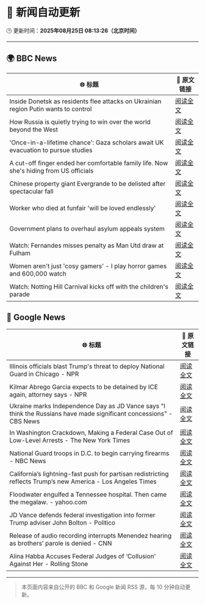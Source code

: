 # 🧠 新闻自动更新

🕒 更新时间：**2025年08月25日 08:13:26（北京时间）**

---

## 🌍 BBC News

| 🌐 标题 | 🔗 原文链接 |
|--------|-------------|
| Inside Donetsk as residents flee attacks on Ukrainian region Putin wants to control | [阅读全文](https://www.bbc.com/news/articles/c209yn1ygz6o?at_medium=RSS&at_campaign=rss) |
| How Russia is quietly trying to win over the world beyond the West | [阅读全文](https://www.bbc.com/news/articles/cm2vr37yd4no?at_medium=RSS&at_campaign=rss) |
| 'Once-in-a-lifetime chance': Gaza scholars await UK evacuation to pursue studies | [阅读全文](https://www.bbc.com/news/articles/cx2x16y2ppro?at_medium=RSS&at_campaign=rss) |
| A cut-off finger ended her comfortable family life. Now she's hiding from US officials | [阅读全文](https://www.bbc.com/news/articles/cvg4kd385e4o?at_medium=RSS&at_campaign=rss) |
| Chinese property giant Evergrande to be delisted after spectacular fall | [阅读全文](https://www.bbc.com/news/articles/c14g7r44566o?at_medium=RSS&at_campaign=rss) |
| Worker who died at funfair 'will be loved endlessly' | [阅读全文](https://www.bbc.com/news/articles/c2djy596rezo?at_medium=RSS&at_campaign=rss) |
| Government plans to overhaul asylum appeals system | [阅读全文](https://www.bbc.com/news/articles/cg4xp4ywk47o?at_medium=RSS&at_campaign=rss) |
| Watch: Fernandes misses penalty as Man Utd draw at Fulham | [阅读全文](https://www.bbc.com/sport/football/videos/c80d2pj8x52o?at_medium=RSS&at_campaign=rss) |
| Women aren't just 'cosy gamers' - I play horror games and 600,000 watch | [阅读全文](https://www.bbc.com/news/articles/cm21xy23npyo?at_medium=RSS&at_campaign=rss) |
| Watch: Notting Hill Carnival kicks off with the children's parade | [阅读全文](https://www.bbc.com/news/videos/cm2krzrz2xgo?at_medium=RSS&at_campaign=rss) |

## 📰 Google News

| 🌐 标题 | 🔗 原文链接 |
|--------|-------------|
| Illinois officials blast Trump's threat to deploy National Guard in Chicago - NPR | [阅读全文](https://news.google.com/rss/articles/CBMiuwFBVV95cUxQV2lGcVpJTVlhTTN3eDAxYkFSSEw2UWE1amQ5Sm1vcGxhUWRLUFI2bjVmUm9yYVlhMXdXc2MxQjQ1eTNMbE1DT0l5aWNCTTB6N25kS0lBM1E4S3BmbUdfNXY3WWozeHdaQ3MzZUZlSjhaa05XaW9MTG02akN4TDZfTURGdVZxUmNwVks2YnYwRmZQQ1NBdjQzd2tWb25QbUNwbzdiWnhLUzhpSHNQMmgzRFBsczk2QXZKbEM0?oc=5) |
| Kilmar Abrego Garcia expects to be detained by ICE again, attorney says - NPR | [阅读全文](https://news.google.com/rss/articles/CBMirwFBVV95cUxNQThWWmFRZkxfR3lhU2lNNFNCV0pxN3VKR3gzRkRKNzVINFpCRjM1WXpuZ010Y05SVDNtWVpSN1h3T2xNX052eTcyb0g0TGN2NFUxX1pmOVhtUXJNOGw1cG45UGVnMVNoNURPUENpN1VSc2JFOFEzR19JbEVzbUVLeU5yaWc3RlhNTm5vRnBWUUEzanVXUnN1SGpEcldMMHdLSUM2V2NZM09Kb1BJckpJ?oc=5) |
| Ukraine marks Independence Day as JD Vance says "I think the Russians have made significant concessions" - CBS News | [阅读全文](https://news.google.com/rss/articles/CBMijwFBVV95cUxPWndrZFJobzkyUlBlUExPdXhKSlNtenVPZHZaNU9jNlBDSjVwSkFOOXE4LW9RT3FYc3lxNEZDbEVaS2E3dmpCb2wtb0hOZF9CLUplMFZfTm1xZ1lJbDNRaXA1R2FJeklJQ1pBY1dpYkVzOHdKTXhDX2xRYVVxQ3pIVlBPNDFCVWQxanIzMV9Sa9IBlAFBVV95cUxNWFdoTU15bFpaSEVEV0xITFhQbG40NFdUbmJoUnNfYVZiaU9fQXN4MUVrQWZWeFZvTERicDJrdzNVelllMFBJcGZSTWdGNHdpXzg5S3MtT3BNT0JzMTI2VUZSWE1FZjlFQ1pFSUdTMjl1cWFpYkQ3YkRvM1c1TFJzWW5SYjlORTRXNUdESW5lYTl2UFNK?oc=5) |
| In Washington Crackdown, Making a Federal Case Out of Low-Level Arrests - The New York Times | [阅读全文](https://news.google.com/rss/articles/CBMikwFBVV95cUxNcHNMb3NDV1M0MWswVEN2SzFNLWYwUTFrekFlUmRqaHNFZU9xeW5SWXprVW9oc0dHbkRzTmxnN1AyRkgzRW4zNHI4a0p3VWo2b2F2Q3lTU2IxbkFDSXM2SWx4Q0ZGSzJORlRSR3JlTjBKYjBKaEdVTkR3RXZvS09pX0lBUkhDbXVhUXFNXzM2VFdURE0?oc=5) |
| National Guard troops in D.C. to begin carrying firearms - NBC News | [阅读全文](https://news.google.com/rss/articles/CBMiqgFBVV95cUxPaVQ1NkdzSU1vazVIQlFtQ2pMcVppZHZfYmtFMGZVNXVkc09Ha09taTdrS3hJV3NqNWNNMVBZUkIzNXNGQXMtNzZ6UHJkWVN2N0tRMmJ1eGNHVGszSi13M2NXY1pIblhxdExTbGJxTTk4TG1KYU9fdFJpaExOd2NGRnBZZ0xDTmZnOFZDMTZaV0JzZ0VUeDFqY1BzRHZrSHpLLU1uVTExNHh1d9IBVkFVX3lxTE5UaGxBTTR5M2VKSW50ODhjYU5QTTRxZVFkdTZ2UkpfZjl3S2NOZDNCclZqdmh5NUtaZXJPSFpNUmxnYmt3Q0Y1RVNtNkVjbFNZUUZKbkd3?oc=5) |
| California’s lightning-fast push for partisan redistricting reflects Trump’s new America - Los Angeles Times | [阅读全文](https://news.google.com/rss/articles/CBMi0gFBVV95cUxQbElfWGJwcUxpeFFXQ3VHQkhtS2FTQlNhaktpb3hiNTN6czRsU0gwY1NGQUd3cXNfU0FHcWloSTQwdzUwb0Q3cGRtdkxRRWNuWGxza2NZVFBreURSRlFrSGZQRkFYcHpmNmFHeXdieloyS0IyaTlYdE5rWmVPOF92R2x0VGQ4em1YVnhRbE81TlhJRk04cktUbnhiY3Z5N3RWQXJjVi1MaW45X3ZJdHJLOG5VbXVqSVNqQzlPVzBMeUc3Vmc5aW1KbE5jazJFUlJxTVE?oc=5) |
| Floodwater engulfed a Tennessee hospital. Then came the megalaw. - yahoo.com | [阅读全文](https://news.google.com/rss/articles/CBMimgFBVV95cUxOQThfemRMQS1TZjFuWFlOWWFqeEhVdklORlo3V2hNN0dqMF9GRjBNVUNUaHkzd1RxNXQyVTVHeEdpWm9fQlltR05UNXhLa3A1blZBOGZPQWp4dEc0WFR1ZkdzUkFfb1pYenVkRUlTdHhTNk05MlpmWlpNS2VFRndkNUZkT2taWHNBSWtNMURielFzR0dacEpIQUZn?oc=5) |
| JD Vance defends federal investigation into former Trump adviser John Bolton - Politico | [阅读全文](https://news.google.com/rss/articles/CBMiekFVX3lxTE9uTVEwV0lYdTI3ZzdLZVZCRG9mc1VkTzlsLUJ3T2tlX2lpYlVqdXVEa2RHZG1nZVU3V0dSeWJqUEs2VTBaTzIzV3BDanpoUkRVRnlBaFFmVHZIbnNUVXAtc01uUGYtb0xKbjBBOVNMZjJJNVRtbHEtdjVn?oc=5) |
| Release of audio recording interrupts Menendez hearing as brothers’ parole is denied - CNN | [阅读全文](https://news.google.com/rss/articles/CBMieEFVX3lxTE9LY2UxaXQtNXlsSk9kQ2xyYUdhWkhNYVFhUjNRRUxaQXNCUUFEUFl3Uk9BTDdaXzg1VXlyZzh5cnlYbWJJeGFPQnYyZFFyMjFVZm9zU3gyb3BQdzE4VTFOd3ZORlYtYmhyQlhNdl9NRHJHMksxdm5GTg?oc=5) |
| Alina Habba Accuses Federal Judges of ‘Collusion’ Against Her - Rolling Stone | [阅读全文](https://news.google.com/rss/articles/CBMirAFBVV95cUxQOV9rMVk5X2lSaUg3Y0QwQndCd2dPZ1ZIWGZDelZNdndqS0x6MWhSRm5lM3QwcHIyeVdSZnE1dTF5NEh6RTR0b25YY3IzVGFWUnNGODFJSjJwWGxqTE92akwzbVFuQWNZbi10WEJ2alBrZTVEbWRINTZOUmVMUF9oclJsNjduakNQNDhSQVNuUDZTdHZPTGtiWFg2TC00Rlk2SzFucU5CdzBzWl9H?oc=5) |

---
> 本页面内容来自公开的 BBC 和 Google 新闻 RSS 源，每 10 分钟自动更新。
